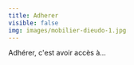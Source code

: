 ```yaml
---
title: Adherer
visible: false
img: images/mobilier-dieudo-1.jpg
---
```

Adhérer, c'est avoir accès à...